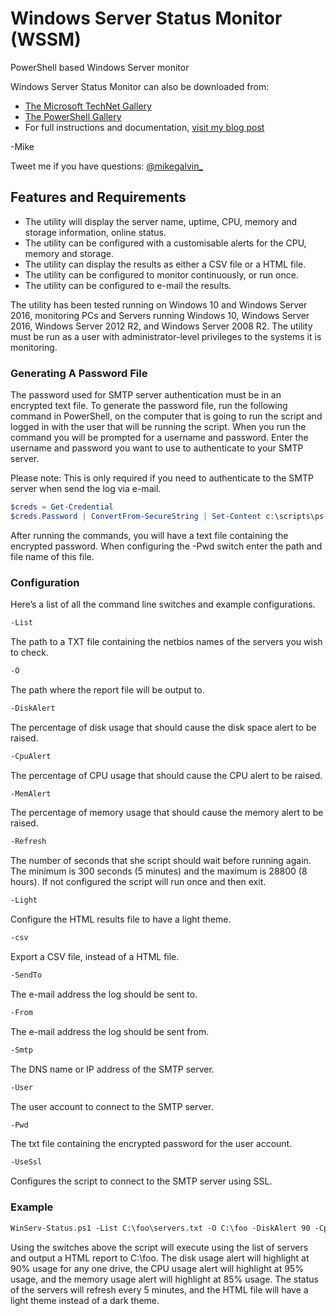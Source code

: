 # Windows Server Status Monitor (WSSM)

PowerShell based Windows Server monitor

Windows Server Status Monitor can also be downloaded from:

* [The Microsoft TechNet Gallery](https://gallery.technet.microsoft.com/Windows-Server-Status-185604a9?redir=0)
* [The PowerShell Gallery](https://www.powershellgallery.com/packages/WinServ-Status)
* For full instructions and documentation, [visit my blog post](https://gal.vin/2017/07/28/windows-server-status/)

-Mike

Tweet me if you have questions: [@mikegalvin_](https://twitter.com/mikegalvin_)

## Features and Requirements

* The utility will display the server name, uptime, CPU, memory and storage information, online status.
* The utility can be configured with a customisable alerts for the CPU, memory and storage.
* The utility can display the results as either a CSV file or a HTML file.
* The utility can be configured to monitor continuously, or run once.
* The utility can be configured to e-mail the results.

The utility has been tested running on Windows 10 and Windows Server 2016, monitoring PCs and Servers running Windows 10, Windows Server 2016, Windows Server 2012 R2, and Windows Server 2008 R2. The utility must be run as a user with administrator-level privileges to the systems it is monitoring.

### Generating A Password File

The password used for SMTP server authentication must be in an encrypted text file. To generate the password file, run the following command in PowerShell, on the computer that is going to run the script and logged in with the user that will be running the script. When you run the command you will be prompted for a username and password. Enter the username and password you want to use to authenticate to your SMTP server.

Please note: This is only required if you need to authenticate to the SMTP server when send the log via e-mail.

``` powershell
$creds = Get-Credential
$creds.Password | ConvertFrom-SecureString | Set-Content c:\scripts\ps-script-pwd.txt
```

After running the commands, you will have a text file containing the encrypted password. When configuring the -Pwd switch enter the path and file name of this file.

### Configuration

Here’s a list of all the command line switches and example configurations.

``` txt
-List
```

The path to a TXT file containing the netbios names of the servers you wish to check.

``` txt
-O
```

The path where the report file will be output to.

``` txt
-DiskAlert
```

The percentage of disk usage that should cause the disk space alert to be raised.

``` txt
-CpuAlert
```

The percentage of CPU usage that should cause the CPU alert to be raised.

``` txt
-MemAlert
```

The percentage of memory usage that should cause the memory alert to be raised.

``` txt
-Refresh
```

The number of seconds that she script should wait before running again. The minimum is 300 seconds (5 minutes) and the maximum is 28800 (8 hours). If not configured the script will run once and then exit.

``` txt
-Light
```

Configure the HTML results file to have a light theme.

``` txt
-csv
```

Export a CSV file, instead of a HTML file.

``` txt
-SendTo
```

The e-mail address the log should be sent to.

``` txt
-From
```

The e-mail address the log should be sent from.

``` txt
-Smtp
```

The DNS name or IP address of the SMTP server.

``` txt
-User
```

The user account to connect to the SMTP server.

``` txt
-Pwd
```

The txt file containing the encrypted password for the user account.

``` txt
-UseSsl
```

Configures the script to connect to the SMTP server using SSL.

### Example

``` txt
WinServ-Status.ps1 -List C:\foo\servers.txt -O C:\foo -DiskAlert 90 -CpuAlert 95 -MemAlert 85 -Refresh 300 -Light
```

Using the switches above the script will execute using the list of servers and output a HTML report to C:\foo. The disk usage alert will highlight at 90% usage for any one drive, the CPU usage alert will highlight at 95% usage, and the memory usage alert will highlight at 85% usage. The status of the servers will refresh every 5 minutes, and the HTML file will have a light theme instead of a dark theme.
